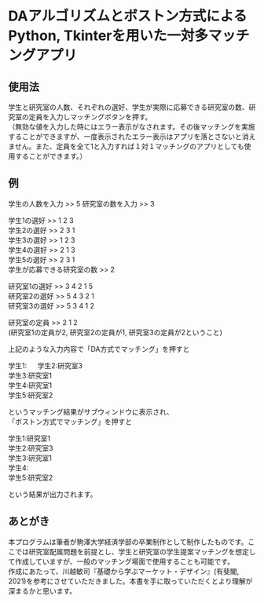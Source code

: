 # DAアルゴリズムとボストン方式によるPython, Tkinterを用いた一対多マッチングアプリ
## 使用法
学生と研究室の人数、それぞれの選好、学生が実際に応募できる研究室の数、研究室の定員を入力しマッチングボタンを押す。  
（無効な値を入力した時にはエラー表示がなされます。その後マッチングを実施することができますが、一度表示されたエラー表示はアプリを落とさないと消えません。また、定員を全て1と入力すれば１対１マッチングのアプリとしても使用することができます。）

## 例
学生の人数を入力 >> 5 研究室の数を入力 >> 3  

学生1の選好 >> 1 2 3  
学生2の選好 >> 2 3 1  
学生3の選好 >> 1 2 3  
学生4の選好 >> 2 1 3  
学生5の選好 >> 2 3 1  
学生が応募できる研究室の数 >> 2

研究室1の選好 >> 3 4 2 1 5  
研究室2の選好 >> 5 4 3 2 1  
研究室3の選好 >> 5 3 4 1 2  

研究室の定員 >> 2 1 2  
(研究室1の定員が2, 研究室2の定員が1, 研究室3の定員が2ということ)  

上記のような入力内容で「DA方式でマッチング」を押すと  

学生1: 　
学生2:研究室3  
学生3:研究室1  
学生4:研究室1  
学生5:研究室2  

というマッチング結果がサブウィンドウに表示され、  
「ボストン方式でマッチング」を押すと  

学生1:研究室1  
学生2:研究室3  
学生3:研究室1  
学生4:  
学生5:研究室2  

という結果が出力されます。  

## あとがき
本プログラムは筆者が駒澤大学経済学部の卒業制作として制作したものです。ここでは研究室配属問題を前提とし、学生と研究室の学生提案マッチングを想定して作成していますが、一般のマッチング場面で使用することも可能です。  
作成にあたって、川越敏司『基礎から学ぶマーケット・デザイン』(有斐閣, 2021)を参考にさせていただきました。本書を手に取っていただくとより理解が深まるかと思います。
